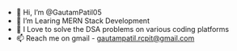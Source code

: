 - 👋 Hi, I’m @GautamPatil05
- 👀 I’m Learing MERN Stack Development
- 🌱 I Love to solve the DSA problems on various coding platforms
- 📫 Reach me on gmail - gautampatil.rcpit@gmail.com

<!---
GautamPatil05/GautamPatil05 is a ✨ special ✨ repository because its `README.md` (this file) appears on your GitHub profile.
You can click the Preview link to take a look at your changes.
--->
